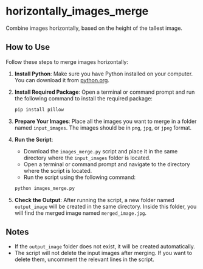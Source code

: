 # horizontally_images_merge

Combine images horizontally, based on the height of the tallest image.

## How to Use

Follow these steps to merge images horizontally:

1. **Install Python**: Make sure you have Python installed on your computer. You can download it from [python.org](https://www.python.org/downloads/).

2. **Install Required Package**: Open a terminal or command prompt and run the following command to install the required package:
    ```sh
    pip install pillow
    ```

3. **Prepare Your Images**: Place all the images you want to merge in a folder named `input_images`. The images should be in `png`, `jpg`, or `jpeg` format.

4. **Run the Script**:
    - Download the `images_merge.py` script and place it in the same directory where the `input_images` folder is located.
    - Open a terminal or command prompt and navigate to the directory where the script is located.
    - Run the script using the following command:
    ```sh
    python images_merge.py
    ```

5. **Check the Output**: After running the script, a new folder named `output_image` will be created in the same directory. Inside this folder, you will find the merged image named `merged_image.jpg`.

## Notes
- If the `output_image` folder does not exist, it will be created automatically.
- The script will not delete the input images after merging. If you want to delete them, uncomment the relevant lines in the script.
